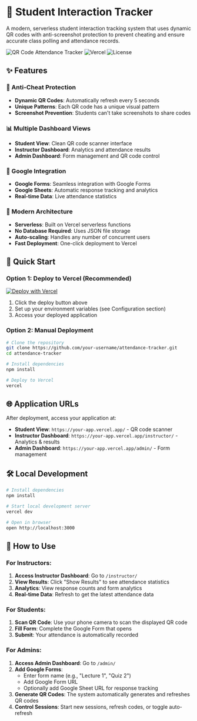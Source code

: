 # 🎯 Student Interaction Tracker

A modern, serverless student interaction tracking system that uses dynamic QR codes with anti-screenshot protection to prevent cheating and ensure accurate class polling and attendance records.

![QR Code Attendance Tracker](https://img.shields.io/badge/Status-Production%20Ready-brightgreen)
![Vercel](https://img.shields.io/badge/Deployed%20on-Vercel-black)
![License](https://img.shields.io/badge/License-MIT-blue)

## ✨ Features

### 🔐 Anti-Cheat Protection

- **Dynamic QR Codes**: Automatically refresh every 5 seconds
- **Unique Patterns**: Each QR code has a unique visual pattern
- **Screenshot Prevention**: Students can't take screenshots to share codes

### 📊 Multiple Dashboard Views

- **Student View**: Clean QR code scanner interface
- **Instructor Dashboard**: Analytics and attendance results
- **Admin Dashboard**: Form management and QR code control

### 🔗 Google Integration

- **Google Forms**: Seamless integration with Google Forms
- **Google Sheets**: Automatic response tracking and analytics
- **Real-time Data**: Live attendance statistics

### 🚀 Modern Architecture

- **Serverless**: Built on Vercel serverless functions
- **No Database Required**: Uses JSON file storage
- **Auto-scaling**: Handles any number of concurrent users
- **Fast Deployment**: One-click deployment to Vercel

## 🚀 Quick Start

### Option 1: Deploy to Vercel (Recommended)

[![Deploy with Vercel](https://vercel.com/button)](https://vercel.com/new/clone?repository-url=https://github.com/your-username/attendance-tracker)

1. Click the deploy button above
2. Set up your environment variables (see Configuration section)
3. Access your deployed application

### Option 2: Manual Deployment

```bash
# Clone the repository
git clone https://github.com/your-username/attendance-tracker.git
cd attendance-tracker

# Install dependencies
npm install

# Deploy to Vercel
vercel
```

## 🌐 Application URLs

After deployment, access your application at:

- **Student View**: `https://your-app.vercel.app/` - QR code scanner
- **Instructor Dashboard**: `https://your-app.vercel.app/instructor/` - Analytics & results
- **Admin Dashboard**: `https://your-app.vercel.app/admin/` - Form management

## 🛠️ Local Development

```bash
# Install dependencies
npm install

# Start local development server
vercel dev

# Open in browser
open http://localhost:3000
```

## 📱 How to Use

### For Instructors:

1. **Access Instructor Dashboard**: Go to `/instructor/`
2. **View Results**: Click "Show Results" to see attendance statistics
3. **Analytics**: View response counts and form analytics
4. **Real-time Data**: Refresh to get the latest attendance data

### For Students:

1. **Scan QR Code**: Use your phone camera to scan the displayed QR code
2. **Fill Form**: Complete the Google Form that opens
3. **Submit**: Your attendance is automatically recorded

### For Admins:

1. **Access Admin Dashboard**: Go to `/admin/`
2. **Add Google Forms**:
   - Enter form name (e.g., "Lecture 1", "Quiz 2")
   - Add Google Form URL
   - Optionally add Google Sheet URL for response tracking
3. **Generate QR Codes**: The system automatically generates and refreshes QR codes
4. **Control Sessions**: Start new sessions, refresh codes, or toggle auto-refresh

